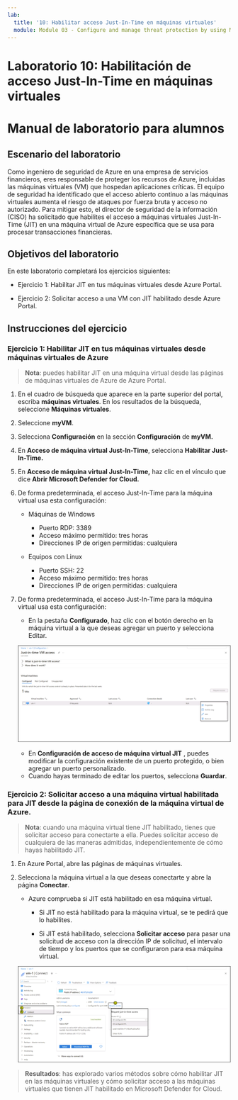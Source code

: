 ```yaml
---
lab:
  title: '10: Habilitar acceso Just-In-Time en máquinas virtuales'
  module: Module 03 - Configure and manage threat protection by using Microsoft Defender for Cloud
---
```


# Laboratorio 10: Habilitación de acceso Just-In-Time en máquinas virtuales

# Manual de laboratorio para alumnos

## Escenario del laboratorio

Como ingeniero de seguridad de Azure en una empresa de servicios financieros, eres responsable de proteger los recursos de Azure, incluidas las máquinas virtuales (VM) que hospedan aplicaciones críticas. El equipo de seguridad ha identificado que el acceso abierto continuo a las máquinas virtuales aumenta el riesgo de ataques por fuerza bruta y acceso no autorizado. Para mitigar esto, el director de seguridad de la información (CISO) ha solicitado que habilites el acceso a máquinas virtuales Just-In-Time (JIT) en una máquina virtual de Azure específica que se usa para procesar transacciones financieras.

## Objetivos del laboratorio

En este laboratorio completará los ejercicios siguientes:

- Ejercicio 1: Habilitar JIT en tus máquinas virtuales desde Azure Portal.

- Ejercicio 2: Solicitar acceso a una VM con JIT habilitado desde Azure Portal.

## Instrucciones del ejercicio 

### Ejercicio 1: Habilitar JIT en tus máquinas virtuales desde máquinas virtuales de Azure

>**Nota**: puedes habilitar JIT en una máquina virtual desde las páginas de máquinas virtuales de Azure de Azure Portal.

1. En el cuadro de búsqueda que aparece en la parte superior del portal, escriba **máquinas virtuales**. En los resultados de la búsqueda, seleccione **Máquinas virtuales**.

2. Seleccione **myVM**.
 
3. Selecciona **Configuración** en la sección **Configuración** de **myVM.**
   
4. En **Acceso de máquina virtual Just-In-Time**, selecciona **Habilitar Just-In-Time.**

5. En **Acceso de máquina virtual Just-In-Time,** haz clic en el vínculo que dice **Abrir Microsoft Defender for Cloud.**

6. De forma predeterminada, el acceso Just-In-Time para la máquina virtual usa esta configuración:

   - Máquinas de Windows
   
     - Puerto RDP: 3389
     - Acceso máximo permitido: tres horas
     - Direcciones IP de origen permitidas: cualquiera

   - Equipos con Linux
     - Puerto SSH: 22
     - Acceso máximo permitido: tres horas
     - Direcciones IP de origen permitidas: cualquiera
   
7. De forma predeterminada, el acceso Just-In-Time para la máquina virtual usa esta configuración:

   - En la pestaña **Configurado**, haz clic con el botón derecho en la máquina virtual a la que deseas agregar un puerto y selecciona Editar.

   ![Recorte de pantalla del acceso Just-In-Time para la pantalla de configuración de la máquina virtual.](../media/just-in-time-vm-access.png)
   
   - En **Configuración de acceso de máquina virtual JIT** , puedes modificar la configuración existente de un puerto protegido, o bien agregar un puerto personalizado.
   - Cuando hayas terminado de editar los puertos, selecciona **Guardar**.   

### Ejercicio 2: Solicitar acceso a una máquina virtual habilitada para JIT desde la página de conexión de la máquina virtual de Azure.

>**Nota**: cuando una máquina virtual tiene JIT habilitado, tienes que solicitar acceso para conectarte a ella. Puedes solicitar acceso de cualquiera de las maneras admitidas, independientemente de cómo hayas habilitado JIT.
   
1. En Azure Portal, abre las páginas de máquinas virtuales.

2. Selecciona la máquina virtual a la que deseas conectarte y abre la página **Conectar**.

   - Azure comprueba si JIT está habilitado en esa máquina virtual.

        - Si JIT no está habilitado para la máquina virtual, se te pedirá que lo habilites.
    
        - Si JIT está habilitado, selecciona **Solicitar acceso** para pasar una solicitud de acceso con la dirección IP de solicitud, el intervalo de tiempo y los puertos que se configuraron para esa máquina virtual.
    
   ![Recorte de pantalla de la conexión a una máquina virtual mediante JIT.](../media/vm-connection-for-vm1.png)

> **Resultados**: has explorado varios métodos sobre cómo habilitar JIT en las máquinas virtuales y cómo solicitar acceso a las máquinas virtuales que tienen JIT habilitado en Microsoft Defender for Cloud.
